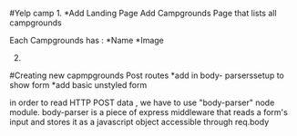 #Yelp camp
1.
*Add Landing Page
Add Campgrounds Page that lists all campgrounds



Each Campgrounds has :
*Name
*Image

2.
#Creating new capmpgrounds Post routes
*add in body- parserssetup to show form
*add basic unstyled form


in order to read HTTP POST data , we have to use "body-parser" node module. body-parser is a piece of express middleware that reads a form's input and stores it as a javascript object accessible through req.body